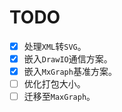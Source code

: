 # TODO
- [x] 处理`XML`转`SVG`。
- [x] 嵌入`DrawIO`通信方案。
- [x] 嵌入`MxGraph`基准方案。
- [ ] 优化打包大小。
- [ ] 迁移至`MaxGraph`。
